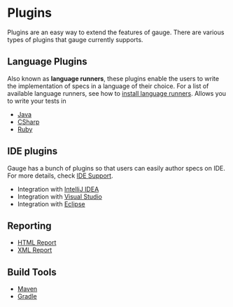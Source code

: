 # Plugins

Plugins are an easy way to extend the features of gauge. There are various types of plugins that gauge currently supports.

## Language Plugins

Also known as **language runners**, these plugins enable the users to write the implementation of specs in a language of their choice. For a list of available language runners, see how to [install language runners](../installations/install_language_runners.md). Allows you to write your tests in

* [Java](http://github.com/getgauge/gauge-java)
* [CSharp](http://github.com/getgauge/gauge-csharp)
* [Ruby](http://github.com/getgauge/gauge-ruby)

## IDE plugins

Gauge has a bunch of plugins so that users can easily author specs on IDE. For more details, check [IDE Support](../ide_support/README.md).

* Integration with [IntelliJ IDEA](../ide_support/intellij_idea.md)
* Integration with [Visual Studio](../ide_support/visual_studio.md)
* Integration with [Eclipse](../ide_support/eclipse.md)

## Reporting

 * [HTML Report](http://github.com/getgauge/html-report)
 * [XML Report](http://github.com/getgauge/xml-report)

## Build Tools

* [Maven](https://github.com/getgauge/gauge-maven-plugin)
* [Gradle](https://github.com/manupsunny/gauge-gradle-plugin)
